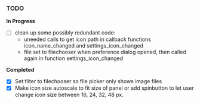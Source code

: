 ### TODO
**In Progress**
- [ ] clean up some possibly redundant code:
    - uneeded calls to get icon path in callback functions icon_name_changed and settings_icon_changed
    - file set to filechooser when preference dialog opened, then called again in function settings_icon_changed

**Completed**
- [x] Set filter to filechooser so file picker only shows image files
- [x] Make icon size autoscale to fit size of panel or add spinbutton to let user change icon size between 16, 24, 32, 48 px.
